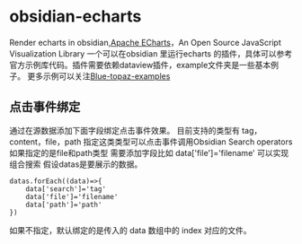 # obsidian-echarts
 Render echarts in obsidian,[Apache ECharts](https://echarts.apache.org/en/index.html)，An Open Source JavaScript Visualization Library
一个可以在obsidian 里运行echarts 的插件，具体可以参考官方示例库代码。插件需要依赖dataview插件，example文件夹是一些基本例子。 更多示例可以关注[Blue-topaz-examples](https://github.com/cumany/Blue-topaz-examples)

## 点击事件绑定

通过在源数据添加下面字段绑定点击事件效果。
目前支持的类型有 tag，content，file，path 指定这类类型可以点击事件调用Obsidian Search operators
如果指定的是file和path类型 需要添加字段比如 data['file']='filename' 可以实现组合搜索
假设datas是要展示的数据。

```
datas.forEach((data)=>{
	data['search']='tag'
	data['file']='filename'
	data['path']='path'
})
```

如果不指定，默认绑定的是传入的 data 数组中的 index 对应的文件。


